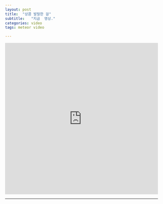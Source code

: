 ```yaml
---
layout: post
title:  "상콤 발랄한 걸"
subtitle:   "지금  영상."
categories: video
tags: meteor video

---
```

<iframe width="100%" height="500" src="https://www.youtube.com/embed/EQG5kx2l31E" title="YouTube video player" frameborder="0" allow="accelerometer; autoplay; clipboard-write; encrypted-media; gyroscope; picture-in-picture" allowfullscreen></iframe>

---
